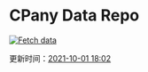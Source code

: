 # CPany Data Repo

[![Fetch data](https://github.com/yjl9903/CPany/actions/workflows/fetch.yml/badge.svg)](https://github.com/yjl9903/CPany/actions/workflows/fetch.yml)

<!-- START_SECTION: update_time -->
更新时间：[2021-10-01 18:02](https://www.timeanddate.com/worldclock/fixedtime.html?msg=Fetch+data&iso=20211001T180210&p1=237)
<!-- END_SECTION: update_time -->
